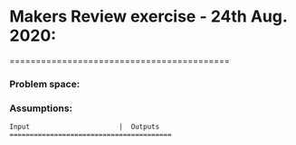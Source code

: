 # Makers Review exercise - 24th Aug. 2020:
==========================================

### Problem space:


### Assumptions:

```
Input                      |  Outputs
========================================


```

